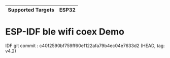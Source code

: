 | Supported Targets | ESP32 |
| ----------------- | ----- |

ESP-IDF ble wifi coex Demo
========================

IDF git commit : c40f2590bf759ff60ef122afa79b4ec04e7633d2 (HEAD, tag: v4.2)

